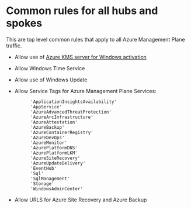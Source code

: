 # Common rules for all hubs and spokes

This are top level common rules that apply to all Azure Management Plane traffic.

- Allow use of [Azure KMS server for Windows activation](https://docs.microsoft.com/en-us/troubleshoot/azure/virtual-machines/custom-routes-enable-kms-activation)

- Allow Windows Time Service

- Allow use of Windows Update

- Allow Service Tags for Azure Management Plane Services:

            'ApplicationInsightsAvailability'
            'AppService'
            'AzureAdvancedThreatProtection'
            'AzureArcInfrastructure'
            'AzureAttestation'
            'AzureBackup'
            'AzureContainerRegistry'
            'AzureDevOps'
            'AzureMonitor'
            'AzurePlatformDNS'
            'AzurePlatformLKM'
            'AzureSiteRecovery'
            'AzureUpdateDelivery'
            'EventHub'
            'Sql'
            'SqlManagement'
            'Storage'
            'WindowsAdminCenter'


- Allow URLS for Azure Site Recovery and Azure Backup